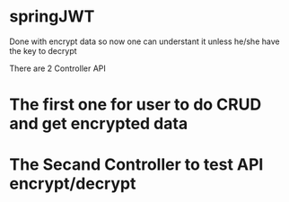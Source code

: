 # springJWT

  Done with encrypt data so now one can understant it unless he/she have the key to decrypt 

There are 2 Controller API 


# The first one for user to do CRUD  and get encrypted data

# The Secand Controller to test API encrypt/decrypt
